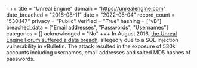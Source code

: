 +++
title = "Unreal Engine"
domain = "https://unrealengine.com"
date_breached = "2016-08-11"
date = "2022-05-04"
record_count = "530,147"
privacy = "Public"
Verified = "True"
hashing = ["vB"]
breached_data = ["Email addresses", "Passwords", "Usernames"]
categories = []
acknowledged = "No"
+++
In August 2016, <a href="http://www.zdnet.com/article/epic-games-unreal-engine-forums-hacked-in-latest-data-breach" target="_blank" rel="noopener">the Unreal Engine Forum suffered a data breach</a>, allegedly due to a SQL injection vulnerability in vBulletin. The attack resulted in the exposure of 530k accounts including usernames, email addresses and salted MD5 hashes of passwords.
